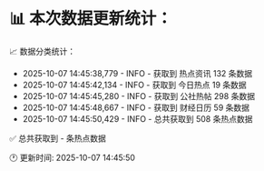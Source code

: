 📊 本次数据更新统计：
==========================

📈 数据分类统计：
- 2025-10-07 14:45:38,779 - INFO - 获取到 热点资讯 132 条数据
- 2025-10-07 14:45:42,134 - INFO - 获取到 今日热点 19 条数据
- 2025-10-07 14:45:45,280 - INFO - 获取到 公社热帖 298 条数据
- 2025-10-07 14:45:48,667 - INFO - 获取到 财经日历 59 条数据
- 2025-10-07 14:45:50,429 - INFO - 总共获取到 508 条热点数据

✅ 总共获取到 - 条热点数据

🕐 更新时间: 2025-10-07 14:45:50
